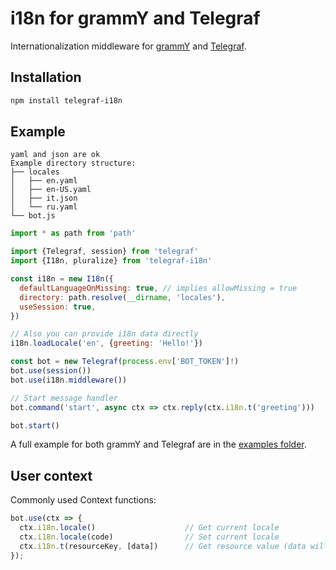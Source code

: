 # i18n for grammY and Telegraf

Internationalization middleware for [grammY](github.com/grammyjs/grammy) and [Telegraf](https://github.com/telegraf/telegraf).

## Installation

```bash
npm install telegraf-i18n
```

## Example

```plaintext
yaml and json are ok
Example directory structure:
├── locales
│   ├── en.yaml
│   ├── en-US.yaml
│   ├── it.json
│   └── ru.yaml
└── bot.js
```

```js
import * as path from 'path'

import {Telegraf, session} from 'telegraf'
import {I18n, pluralize} from 'telegraf-i18n'

const i18n = new I18n({
  defaultLanguageOnMissing: true, // implies allowMissing = true
  directory: path.resolve(__dirname, 'locales'),
  useSession: true,
})

// Also you can provide i18n data directly
i18n.loadLocale('en', {greeting: 'Hello!'})

const bot = new Telegraf(process.env['BOT_TOKEN']!)
bot.use(session())
bot.use(i18n.middleware())

// Start message handler
bot.command('start', async ctx => ctx.reply(ctx.i18n.t('greeting')))

bot.start()
```

A full example for both grammY and Telegraf are in the [examples folder](/examples).

## User context

Commonly used Context functions:

```ts
bot.use(ctx => {
  ctx.i18n.locale()                    // Get current locale
  ctx.i18n.locale(code)                // Set current locale
  ctx.i18n.t(resourceKey, [data])      // Get resource value (data will be used by template engine)
});
```
